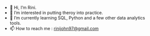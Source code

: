 - 👋 Hi, I’m Rini.
- 👀 I’m interested in putting theroy into practice.
- 🌱 I’m currently learning SQL, Python and a few other data analytics tools.
- 📫 How to reach me : rinijohn97@gmail.com

<!---
rinijohn/rinijohn is a ✨ special ✨ repository because its `README.md` (this file) appears on your GitHub profile.
You can click the Preview link to take a look at your changes.
--->

